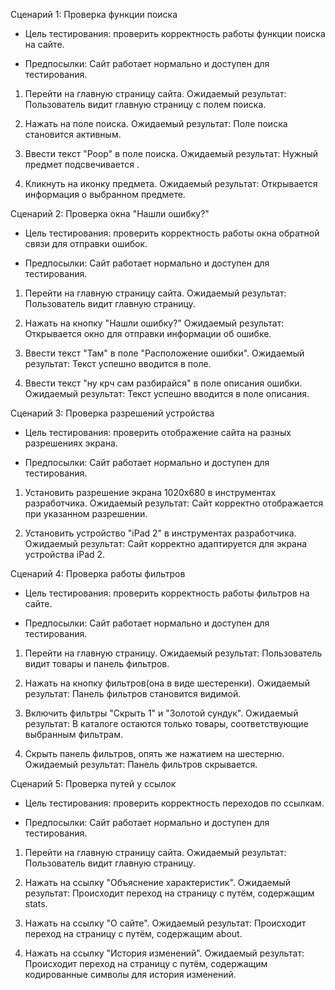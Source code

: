 Сценарий 1: Проверка функции поиска

- Цель тестирования: проверить корректность работы функции поиска на сайте.

- Предпосылки: Сайт работает нормально и доступен для тестирования.

1) Перейти на главную страницу сайта.
Ожидаемый результат: Пользователь видит главную страницу с полем поиска.

2) Нажать на поле поиска.
Ожидаемый результат: Поле поиска становится активным.

3) Ввести текст "Poop" в поле поиска.
Ожидаемый результат: Нужный предмет подсвечивается .

4) Кликнуть на иконку предмета.
Ожидаемый результат: Открывается информация о выбранном предмете.

Сценарий 2: Проверка окна "Нашли ошибку?"

- Цель тестирования: проверить корректность работы окна обратной связи для отправки ошибок.

- Предпосылки: Сайт работает нормально и доступен для тестирования.

1) Перейти на главную страницу сайта.
Ожидаемый результат: Пользователь видит главную страницу.

2) Нажать на кнопку "Нашли ошибку?"
Ожидаемый результат: Открывается окно для отправки информации об ошибке.

3) Ввести текст "Там" в поле "Расположение ошибки".
Ожидаемый результат: Текст успешно вводится в поле.

4) Ввести текст "ну крч сам разбирайся" в поле описания ошибки.
Ожидаемый результат: Текст успешно вводится в поле описания.

Сценарий 3: Проверка разрешений устройства
- Цель тестирования: проверить отображение сайта на разных разрешениях экрана.

- Предпосылки: Сайт работает нормально и доступен для тестирования.

1) Установить разрешение экрана 1020x680 в инструментах разработчика.
Ожидаемый результат: Сайт корректно отображается при указанном разрешении.

2) Установить устройство "iPad 2" в инструментах разработчика.
Ожидаемый результат: Сайт корректно адаптируется для экрана устройства iPad 2.

Сценарий 4: Проверка работы фильтров
- Цель тестирования: проверить корректность работы фильтров на сайте.

- Предпосылки: Сайт работает нормально и доступен для тестирования.

1) Перейти на главную страницу.
Ожидаемый результат: Пользователь видит товары и панель фильтров.

2) Нажать на кнопку фильтров(она в виде шестеренки).
Ожидаемый результат: Панель фильтров становится видимой.

3) Включить фильтры "Скрыть 1" и "Золотой сундук".
Ожидаемый результат: В каталоге остаются только товары, соответствующие выбранным фильтрам.

4) Скрыть панель фильтров, опять же нажатием на шестерню.
Ожидаемый результат: Панель фильтров скрывается.

Сценарий 5: Проверка путей у ссылок
- Цель тестирования: проверить корректность переходов по ссылкам.

- Предпосылки: Сайт работает нормально и доступен для тестирования.

1) Перейти на главную страницу сайта.
Ожидаемый результат: Пользователь видит главную страницу.

2) Нажать на ссылку "Объяснение характеристик".
Ожидаемый результат: Происходит переход на страницу с путём, содержащим stats.

3) Нажать на ссылку "О сайте".
Ожидаемый результат: Происходит переход на страницу с путём, содержащим about.

4) Нажать на ссылку "История изменений".
Ожидаемый результат: Происходит переход на страницу с путём, содержащим кодированные символы для история изменений.
